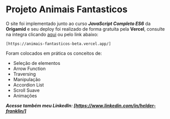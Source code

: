 # Projeto Animais Fantasticos
O site foi implementado junto ao curso _**JavaScript Completo ES6**_ da **Origamid** e seu deploy foi realizado de forma gratuita pela **Vercel**, consulte na íntegra clicando [aqui](https://animais-fantasticos-beta.vercel.app/)
ou pelo link abaixo:

```
[https://animais-fantasticos-beta.vercel.app/]
```

Foram colocados em prática os conceitos de: 
- Seleção de elementos
- Arrow Function
- Traversing
- Manipulação
- Accordion List
- Scroll Suave 
- Animações

***Acesse também meu LinkedIn: [https://www.linkedin.com/in/helder-franklin/]***
